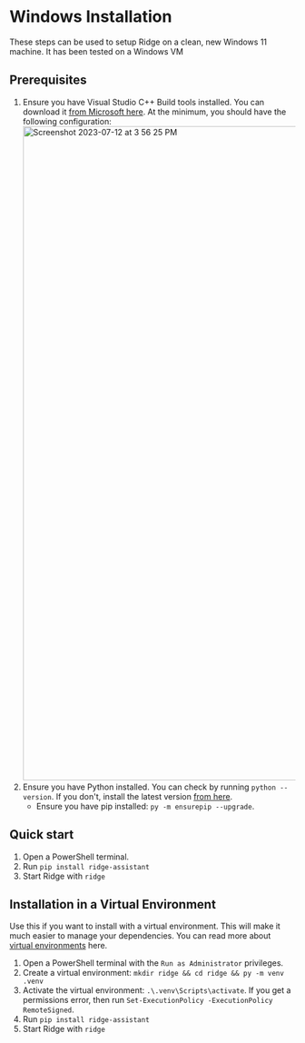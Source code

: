 # Windows Installation

These steps can be used to setup Ridge on a clean, new Windows 11 machine. It has been tested on a Windows VM

## Prerequisites
1. Ensure you have Visual Studio C++ Build tools installed. You can download it [from Microsoft here](https://visualstudio.microsoft.com/visual-cpp-build-tools/). At the minimum, you should have the following configuration:
    <img width="1152" alt="Screenshot 2023-07-12 at 3 56 25 PM" src="https://github.com/ridge-ai/ridge/assets/65192171/b506a858-2f5e-4c85-946b-5422d83f112a">
2. Ensure you have Python installed. You can check by running `python --version`. If you don't, install the latest version [from here](https://www.python.org/downloads/).
    - Ensure you have pip installed: `py -m ensurepip --upgrade`.

## Quick start
1. Open a PowerShell terminal.
2. Run `pip install ridge-assistant`
3. Start Ridge with `ridge`

## Installation in a Virtual Environment
Use this if you want to install with a virtual environment. This will make it much easier to manage your dependencies. You can read more about [virtual environments](https://packaging.python.org/en/latest/guides/installing-using-pip-and-virtual-environments/) here.

1. Open a PowerShell terminal with the `Run as Administrator` privileges.
2. Create a virtual environment: `mkdir ridge && cd ridge && py -m venv .venv`
3. Activate the virtual environment: `.\.venv\Scripts\activate`. If you get a permissions error, then run `Set-ExecutionPolicy -ExecutionPolicy RemoteSigned`.
4. Run `pip install ridge-assistant`
5. Start Ridge with `ridge`
